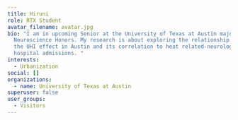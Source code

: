 ```yaml
---
title: Hiruni
role: RTX Student
avatar_filename: avatar.jpg
bio: "I am in upcoming Senior at the University of Texas at Austin majoring in
  Neuroscience Honors. My research is about exploring the relationship between
  the UHI effect in Austin and its correlation to heat related-neurological
  hospital admissions. "
interests:
  - Urbanization
social: []
organizations:
  - name: University of Texas at Austin
superuser: false
user_groups:
  - Visitors
---
```

